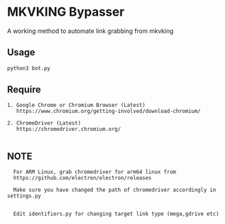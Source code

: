 # MKVKING Bypasser

A working method to automate link grabbing from mkvking 

## Usage

```python
python3 bot.py

```

## Require
```
1. Google Chrome or Chromium Browser (Latest)
   https://www.chromium.org/getting-involved/download-chromium/
   
2. ChromeDriver (Latest) 
   https://chromedriver.chromium.org/
   
``` 

## NOTE
```
  For ARM Linux, grab chromedriver for arm64 linux from
  https://github.com/electron/electron/releases
  
  Make sure you have changed the path of chromedriver accordingly in settings.py
  
  
  Edit identifiers.py for changing target link type (mega,gdrive etc)

```
